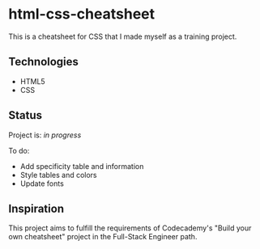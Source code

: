 # html-css-cheatsheet
This is a cheatsheet for CSS  that I made myself as a training project.

## Technologies
* HTML5
* CSS

## Status
Project is: _in progress_

To do:
- Add specificity table and information
- Style tables and colors
- Update fonts

## Inspiration
This project aims to fulfill the requirements of Codecademy's "Build your own cheatsheet" project in the Full-Stack Engineer path.
